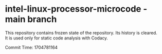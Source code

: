 # intel-linux-processor-microcode - main branch

This repository contains frozen state of the repository.
Its history is cleared. It is used only for static code
analysis with Codacy.

Commit Time: 1704781164